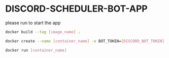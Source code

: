 # DISCORD-SCHEDULER-BOT-APP

please run to start the app
```bash
docker build --tag [image_name] .

docker create --name [container_name] -e BOT_TOKEN=[DISCORD_BOT_TOKEN] -e CHANNEL_GENERAL_ID=[DISCORD_CHANNEL_ID] [image_name]

docker run [container_name]
```